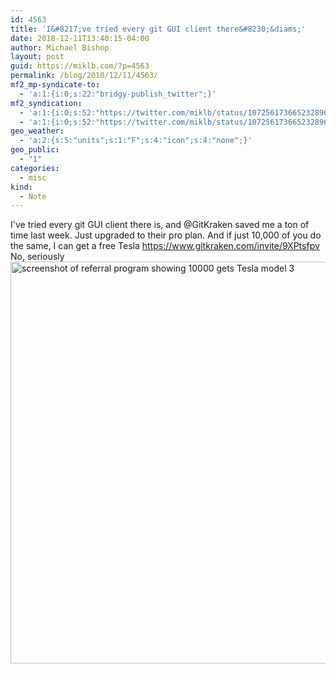 ```yaml
---
id: 4563
title: 'I&#8217;ve tried every git GUI client there&#8230;&diams;'
date: 2018-12-11T13:40:15-04:00
author: Michael Bishop
layout: post
guid: https://miklb.com/?p=4563
permalink: /blog/2018/12/11/4563/
mf2_mp-syndicate-to:
  - 'a:1:{i:0;s:22:"bridgy-publish_twitter";}'
mf2_syndication:
  - 'a:1:{i:0;s:52:"https://twitter.com/miklb/status/1072561736652328961";}'
  - 'a:1:{i:0;s:52:"https://twitter.com/miklb/status/1072561736652328961";}'
geo_weather:
  - 'a:2:{s:5:"units";s:1:"F";s:4:"icon";s:4:"none";}'
geo_public:
  - "1"
categories:
  - misc
kind:
  - Note
---
```

I've tried every git GUI client there is, and @GitKraken saved me a ton of time last week. Just upgraded to their pro plan. And if just 10,000 of you do the same, I can get a free Tesla https://www.gitkraken.com/invite/9XPtsfpv No, seriously <img src="https://cdn.miklb.com/Referrals__GitKraken_Account_2018-12-11_13-38-57.png" width="1026" height="643" alt="screenshot of referral program showing 10000 gets Tesla model 3" class="u-photo alignnone size-large" />